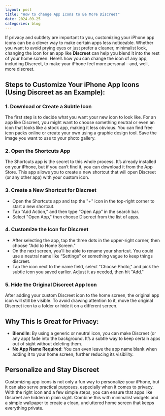 ```yaml
---
layout: post
title: "How to change App Icons to Be More Discreet"
date: 2024-09-25
categories: blog
---
```



If privacy and subtlety are important to you, customizing your iPhone app icons can be a clever way to make certain apps less noticeable. Whether you want to avoid prying eyes or just prefer a cleaner, minimalist look, changing the icon for an app like **Discreet** can help you blend it into the rest of your home screen. Here’s how you can change the icon of any app, including Discreet, to make your iPhone feel more personal—and, well, more discreet.

## Steps to Customize Your iPhone App Icons (Using Discreet as an Example):

### 1. Download or Create a Subtle Icon
The first step is to decide what you want your new icon to look like. For an app like Discreet, you might want to choose something neutral or even an icon that looks like a stock app, making it less obvious. You can find free icon packs online or create your own using a graphic design tool. Save the image you want to use to your photo gallery.

### 2. Open the Shortcuts App
The Shortcuts app is the secret to this whole process. It’s already installed on your iPhone, but if you can’t find it, you can download it from the App Store. This app allows you to create a new shortcut that will open Discreet (or any other app) with your custom icon.

### 3. Create a New Shortcut for Discreet
- Open the Shortcuts app and tap the "+" icon in the top-right corner to start a new shortcut.
- Tap “Add Action,” and then type “Open App” in the search bar.
- Select "Open App," then choose Discreet from the list of apps.

### 4. Customize the Icon for Discreet
- After selecting the app, tap the three dots in the upper-right corner, then choose "Add to Home Screen."
- On the next screen, you'll be able to rename your shortcut. You could use a neutral name like “Settings” or something vague to keep things discreet.
- Tap the icon next to the name field, select "Choose Photo," and pick the subtle icon you saved earlier. Adjust it as needed, then hit "Add."

### 5. Hide the Original Discreet App Icon
After adding your custom Discreet icon to the home screen, the original app icon will still be visible. To avoid drawing attention to it, move the original Discreet icon to a folder or hide it on a different screen.

## Why This Is Great for Privacy:
- **Blend In**: By using a generic or neutral icon, you can make Discreet (or any app) fade into the background. It’s a subtle way to keep certain apps out of sight without deleting them.
- **No App Name Required**: You can even leave the app name blank when adding it to your home screen, further reducing its visibility.

## Personalize and Stay Discreet
Customizing app icons is not only a fun way to personalize your iPhone, but it can also serve practical purposes, especially when it comes to privacy. With the right icon and a few simple steps, you can ensure that apps like Discreet are hidden in plain sight. Combine this with minimalist widgets and a simple wallpaper to create a clean, uncluttered home screen that keeps everything private.
